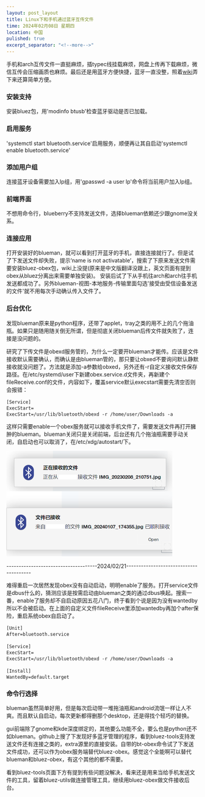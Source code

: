 ```yaml
---
layout: post_layout
title: Linux下和手机通过蓝牙互传文件
time: 2024年02月08日 星期四
location: 中国
pulished: true
excerpt_separator: "<!--more-->"
---
```

手机和arch互传文件一直挺麻烦，插typec线挂载麻烦，网盘上传再下载麻烦，微信互传会压缩画质也麻烦。最后还是用蓝牙方便快捷，蓝牙一直没整，照着[wiki](https://wiki.archlinuxcn.org/wiki/%E8%93%9D%E7%89%99)弄下来还算简单方便。<!--more-->

### **安装支持**  ###
安装bluez包，用'modinfo btusb'检查蓝牙驱动是否已加载。

### **启用服务**  ###
'systemctl start bluetooth.service'启用服务，顺便再让其自启动'systemctl enable bluetooth.service'

### **添加用户组**  ###
连接蓝牙设备需要加入lp组，用'gpasswd -a user lp'命令将当前用户加入lp组。

### **前端界面**  ###
不想用命令行，blueberry不支持发送文件，选择blueman依赖还少跟gnome没关系。

### **连接应用**  ###
打开安装好的blueman，就可以看到打开蓝牙的手机，直接连接就行了。但是试了下发送文件却失败，提示‘name is not activatable’，搜索了下原来发送文件需要安装bluez-obex包，wiki上没提(原来是中文版翻译没跟上，英文页面有提到obex从bluez分离出来需要单独安装)。 安装后试了下从手机往arch和arch往手机发送都成功了。另外blueman-视图-本地服务-传输里面勾选'接受由受信设备发送的文件'就不用每次手动确认传入文件了。

### **后台优化**  ###
发现blueman原来是python程序，还带了applet，tray之类的用不上的几个拖油瓶。如果只是随用随关倒无所谓，但是彻底关闭blueman后传文件就失败了，连接是没问题的。

研究了下传文件是obexd服务管的，为什么一定要开blueman才能传。应该是文件接收默认需要确认，而确认是由blueman管的，那只要让obxed不要询问默认静默接收就没问题了。方法就是添加-a参数给obxed，另外还有-r自定义接收文件保存路径。在/etc/systemd/user下新建obex.service.d文件夹，再新建个fileReceive.conf的文件，内容如下，覆盖service默认execstart需要先清空否则会报错：

```
[Service]
ExecStart=
ExecStart=/usr/lib/bluetooth/obexd -r /home/user/Downloads -a
```
这样只需要enable一个obex服务就可以接收手机文件了，需要发送文件再打开臃肿的blueman。blueman关闭只是关闭前端，后台还有几个拖油瓶需要手动关闭，自启动也可以取消了，在/etc/xdg/autostart/下。

<img src="/assets/img/bluetooth.png" width="435px" />

-------------------------------------2024/02/21---------------------------------------

难得重启一次居然发现obex没有自动启动，明明enable了服务。打开service文件是dbus什么的，猜测应该是按需启动由blueman之类的通过dbus唤起。搜索一番，enable了服务却不自启动原因五花八门，终于看到个说是因为没有wantedby所以不会被启动。在上面的自定义文件fileReceive里添加wantedby再加个after保险，重启系统obex自启动了。

```
[Unit]
After=bluetooth.service

[Service]
ExecStart=
ExecStart=/usr/lib/bluetooth/obexd -r /home/user/Downloads -a

[Install]
WantedBy=default.target
```


### **命令行选择**  ###
blueman虽然简单好用，但是每次启动带一堆拖油瓶和android流氓一样让人不爽。而且默认自启动，每次更新都得删那个desktop，还是得找个轻巧的替换。

gui前端除了gnome和kde深度绑定的，其他要么功能不全，要么也是python还不如blueman。github上搜了下发现好多蓝牙管理的程序，看到bluez-tools支持发送文件还有连接之类的，extra源里的直接安装。自带的bt-obex命令试了下发送文件成功，还可以作为obex服务端替代bluez-obex。感觉这个全能啊可以替代blueman和bluez-obex，有这个其他的都不需要。

看到bluez-tools页面下方有提到有些问题没解决，看来还是用来当给手机发送文件的工具，留着bluez-utils做连接管理工具，继续用bluez-obex做文件接收后台。
